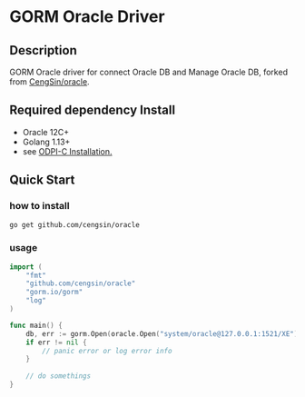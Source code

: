 # GORM Oracle Driver

## Description

GORM Oracle driver for connect Oracle DB and Manage Oracle DB, 
forked from [CengSin/oracle](https://github.com/CengSin/oracle).

## Required dependency Install

- Oracle 12C+
- Golang 1.13+
- see [ODPI-C Installation.](https://oracle.github.io/odpi/doc/installation.html)

## Quick Start

### how to install 

```bash
go get github.com/cengsin/oracle
```

###  usage

```go
import (
	"fmt"
	"github.com/cengsin/oracle"
	"gorm.io/gorm"
	"log"
)

func main() {
    db, err := gorm.Open(oracle.Open("system/oracle@127.0.0.1:1521/XE"), &gorm.Config{})
    if err != nil {
        // panic error or log error info
    } 
    
    // do somethings
}
```
